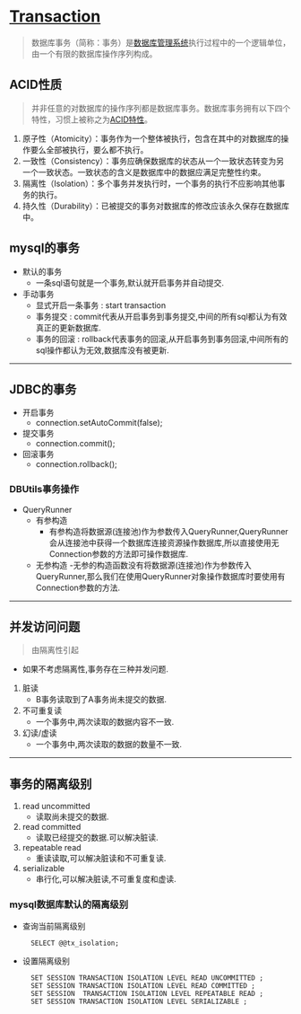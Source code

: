 # [Transaction](https://zh.wikipedia.org/wiki/%E6%95%B0%E6%8D%AE%E5%BA%93%E4%BA%8B%E5%8A%A1)
> 数据库事务（简称：事务）是[数据库管理系统](https://zh.wikipedia.org/wiki/%E6%95%B0%E6%8D%AE%E5%BA%93%E7%AE%A1%E7%90%86%E7%B3%BB%E7%BB%9F)执行过程中的一个逻辑单位，由一个有限的数据库操作序列构成。

## ACID性质
> 并非任意的对数据库的操作序列都是数据库事务。数据库事务拥有以下四个特性，习惯上被称之为[ACID特性](https://zh.wikipedia.org/wiki/ACID)。
1. 原子性（Atomicity）：事务作为一个整体被执行，包含在其中的对数据库的操作要么全部被执行，要么都不执行。
2. 一致性（Consistency）：事务应确保数据库的状态从一个一致状态转变为另一个一致状态。一致状态的含义是数据库中的数据应满足完整性约束。
3. 隔离性（Isolation）：多个事务并发执行时，一个事务的执行不应影响其他事务的执行。
4. 持久性（Durability）：已被提交的事务对数据库的修改应该永久保存在数据库中。

## mysql的事务
- 默认的事务
    - 一条sql语句就是一个事务,默认就开启事务并自动提交.
- 手动事务
    - 显式开启一条事务 : start transaction
    - 事务提交 : commit代表从开启事务到事务提交,中间的所有sql都认为有效真正的更新数据库.
    - 事务的回滚 : rollback代表事务的回滚,从开启事务到事务回滚,中间所有的sql操作都认为无效,数据库没有被更新.
---
## JDBC的事务
- 开启事务
    - connection.setAutoCommit(false);
- 提交事务
    - connection.commit();
- 回滚事务
    - connection.rollback();

### DBUtils事务操作
- QueryRunner
    - 有参构造
        - 有参构造将数据源(连接池)作为参数传入QueryRunner,QueryRunner会从连接池中获得一个数据库连接资源操作数据库,所以直接使用无Connection参数的方法即可操作数据库.
    - 无参构造
        -无参的构造函数没有将数据源(连接池)作为参数传入QueryRunner,那么我们在使用QueryRunner对象操作数据库时要使用有Connection参数的方法.
---
## 并发访问问题
> 由隔离性引起
- 如果不考虑隔离性,事务存在三种并发问题.
1. 脏读
    - B事务读取到了A事务尚未提交的数据.
2. 不可重复读
    - 一个事务中,两次读取的数据内容不一致.
3. 幻读/虚读
    - 一个事务中,两次读取的数据的数量不一致.
---

## 事务的隔离级别
1. read uncommitted
    - 读取尚未提交的数据.
2. read committed
    - 读取已经提交的数据.可以解决脏读.
3. repeatable read
    - 重读读取,可以解决脏读和不可重复读.
4. serializable
    - 串行化,可以解决脏读,不可重复度和虚读.
### mysql数据库默认的隔离级别
- 查询当前隔离级别
    >
        SELECT @@tx_isolation;
- 设置隔离级别
    >
        SET SESSION TRANSACTION ISOLATION LEVEL READ UNCOMMITTED ;
        SET SESSION TRANSACTION ISOLATION LEVEL READ COMMITTED ;
        SET SESSION  TRANSACTION ISOLATION LEVEL REPEATABLE READ ;
        SET SESSION TRANSACTION ISOLATION LEVEL SERIALIZABLE ;